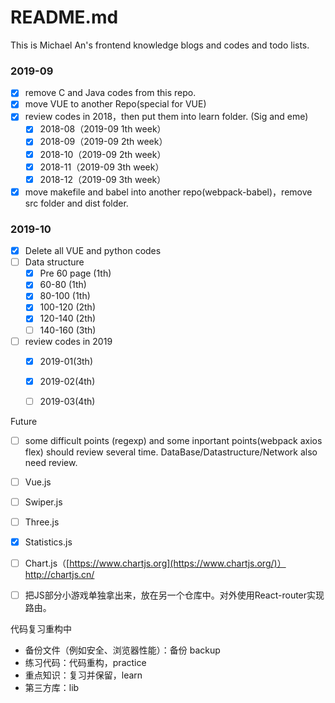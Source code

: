 # README.md

This is Michael An's frontend knowledge blogs and codes and todo lists.

### 2019-09

- [x] remove C and Java codes from this repo. 
- [x] move VUE to another Repo(special for VUE) 
- [x] review codes in 2018，then put them into learn folder. (Sig and eme)
  - [x] 2018-08（2019-09 1th week）
  - [x] 2018-09（2019-09 2th week）
  - [x] 2018-10（2019-09 2th week）
  - [x] 2018-11（2019-09 3th week）
  - [x] 2018-12（2019-09 3th week）
- [x] move makefile and babel into another repo(webpack-babel)，remove src folder and dist folder.

### 2019-10

- [x] Delete all VUE and python codes
- [ ] Data structure
  - [x] Pre 60 page (1th)
  - [x] 60-80 (1th)
  - [x] 80-100 (1th)
  - [x] 100-120 (2th)
  - [x] 120-140 (2th)
  - [ ] 140-160 (3th)
- [ ] review codes in 2019
  - [x] 2019-01(3th)
  - [x] 2019-02(4th)
  - [ ] 2019-03(4th)



Future

- [ ] some difficult points (regexp) and some inportant points(webpack axios flex) should review several time. DataBase/Datastructure/Network also need review.
- [ ] Vue.js
- [ ] Swiper.js 
- [ ] Three.js
- [x] Statistics.js
- [ ] Chart.js（[https://www.chartjs.org](https://www.chartjs.org/)）http://chartjs.cn/
- [ ] 把JS部分小游戏单独拿出来，放在另一个仓库中。对外使用React-router实现路由。



代码复习重构中

- 备份文件（例如安全、浏览器性能）：备份 backup
- 练习代码：代码重构，practice
- 重点知识：复习并保留，learn
- 第三方库：lib
